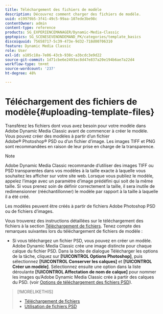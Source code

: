```yaml
---
title: Téléchargement des fichiers de modèle
description: Découvrez comment charger des fichiers de modèle.
uuid: e19979b5-3f41-49c5-99aa-107ede3be98c
contentOwner: admin
content-type: reference
products: SG_EXPERIENCEMANAGER/Dynamic-Media-Classic
geptopics: SG_SCENESEVENONDEMAND_PK/categories/template_basics
discoiquuid: 75658717-5c39-473e-9d32-718d00706310
feature: Dynamic Media Classic
role: User
exl-id: a105c18a-7e06-43cb-938c-a3bcdc3e9d22
source-git-commit: 1d71cbe6e2493ac8d47e837a20e194b6ae7a22d4
workflow-type: tm+mt
source-wordcount: '237'
ht-degree: 48%

---
```


# Téléchargement des fichiers de modèle{#uploading-template-files}

Transférez les fichiers dont vous avez besoin pour votre modèle dans Adobe Dynamic Media Classic avant de commencer à créer le modèle. Vous pouvez créer des modèles à partir d’un fichier Adobe® Photoshop® PSD ou d’un fichier d’image. Les images TIFF et PNG sont recommandées en raison de leur prise en charge de la transparence.

>[!NOTE]
>
>Adobe Dynamic Media Classic recommande d’utiliser des images TIFF ou PSD transparentes dans vos modèles à la taille exacte à laquelle vous souhaitez les afficher sur votre site web. Lorsque vous publiez le modèle, appelez l’image avec un paramètre d’image prédéfini qui soit de la même taille. Si vous prenez soin de définir correctement la taille, il sera inutile de redimensionner (rééchantillonner) le modèle par rapport à la taille à laquelle il a été créé.

Les modèles peuvent être créés à partir de fichiers Adobe Photoshop PSD ou de fichiers d’images. 

Vous trouverez des instructions détaillées sur le téléchargement des fichiers à la section [Téléchargement de fichiers](uploading-files.md#uploading_files). Tenez compte des remarques suivantes lors du téléchargement de fichiers de modèle :

* Si vous téléchargez un fichier PSD, vous pouvez en créer un modèle. Adobe Dynamic Media Classic crée une image distincte pour chaque calque du fichier PSD. Dans la boîte de dialogue Télécharger les options de la tâche, cliquez sur **[!UICONTROL Options Photoshop]**, puis sélectionnez **[!UICONTROL Conserver les calques]** et **[!UICONTROL Créer un modèle]**. Sélectionnez ensuite une option dans la liste déroulante **[!UICONTROL Affectation de nom de calque]** pour nommer les images qu’Adobe Dynamic Media Classic crée à partir des calques du PSD.
(voir [Options de téléchargement des fichiers PSD](psd-files.md#psd_upload_options)).

<!-- THERE IS NO LONGER AN IMAGE EDITING OPTIONS MENU * If you are uploading images, you can create a mask from its clipping path. This option applies to images created with image-editing applications in which a clipping path was created. In the Upload Job Options dialog box, select Image Editing Options and select the Create Mask From Clipping Path option. 
See [Image editing options at upload](image-editing-options-upload.md#image-editing-options-at-upload). -->

>[!MORELIKETHIS]
>
>* [Téléchargement de fichiers](uploading-files.md#uploading_your_files)
>* [Utilisation de fichiers PSD ](psd-files.md#working_with_psd_files)

